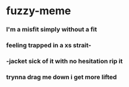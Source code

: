 # fuzzy-meme
### I'm a misfit simply without a fit
### feeling trapped in a xs strait-
### -jacket sick of it with no hesitation rip it
### trynna drag me down i get more lifted 
